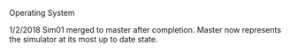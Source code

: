 Operating System

1/2/2018
Sim01 merged to master after completion. Master now represents
the simulator at its most up to date state.
